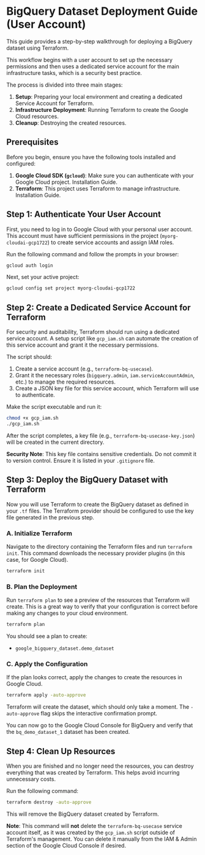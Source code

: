 # BigQuery Dataset Deployment Guide (User Account)

This guide provides a step-by-step walkthrough for deploying a BigQuery dataset using Terraform.

This workflow begins with a user account to set up the necessary permissions and then uses a dedicated service account for the main infrastructure tasks, which is a security best practice.

The process is divided into three main stages:
1.  **Setup**: Preparing your local environment and creating a dedicated Service Account for Terraform.
2.  **Infrastructure Deployment**: Running Terraform to create the Google Cloud resources.
3.  **Cleanup**: Destroying the created resources.

## Prerequisites

Before you begin, ensure you have the following tools installed and configured:

1.  **Google Cloud SDK (`gcloud`)**: Make sure you can authenticate with your Google Cloud project. Installation Guide.
2.  **Terraform**: This project uses Terraform to manage infrastructure. Installation Guide.

## Step 1: Authenticate Your User Account

First, you need to log in to Google Cloud with your personal user account. This account must have sufficient permissions in the project (`myorg-cloudai-gcp1722`) to create service accounts and assign IAM roles.

Run the following command and follow the prompts in your browser:

```bash
gcloud auth login
```

Next, set your active project:

```bash
gcloud config set project myorg-cloudai-gcp1722
```

## Step 2: Create a Dedicated Service Account for Terraform

For security and auditability, Terraform should run using a dedicated service account. A setup script like `gcp_iam.sh` can automate the creation of this service account and grant it the necessary permissions.

The script should:
1.  Create a service account (e.g., `terraform-bq-usecase`).
2.  Grant it the necessary roles (`bigquery.admin`, `iam.serviceAccountAdmin`, etc.) to manage the required resources.
3.  Create a JSON key file for this service account, which Terraform will use to authenticate.

Make the script executable and run it:

```bash
chmod +x gcp_iam.sh
./gcp_iam.sh
```

After the script completes, a key file (e.g., `terraform-bq-usecase-key.json`) will be created in the current directory.

**Security Note**: This key file contains sensitive credentials. Do not commit it to version control. Ensure it is listed in your `.gitignore` file.

## Step 3: Deploy the BigQuery Dataset with Terraform

Now you will use Terraform to create the BigQuery dataset as defined in your `.tf` files. The Terraform provider should be configured to use the key file generated in the previous step.

### A. Initialize Terraform

Navigate to the directory containing the Terraform files and run `terraform init`. This command downloads the necessary provider plugins (in this case, for Google Cloud).

```bash
terraform init
```

### B. Plan the Deployment

Run `terraform plan` to see a preview of the resources that Terraform will create. This is a great way to verify that your configuration is correct before making any changes to your cloud environment.

```bash
terraform plan
```

You should see a plan to create:
*   `google_bigquery_dataset.demo_dataset`

### C. Apply the Configuration

If the plan looks correct, apply the changes to create the resources in Google Cloud.

```bash
terraform apply -auto-approve
```

Terraform will create the dataset, which should only take a moment. The `-auto-approve` flag skips the interactive confirmation prompt.

You can now go to the Google Cloud Console for BigQuery and verify that the `bq_demo_dataset_1` dataset has been created.

## Step 4: Clean Up Resources

When you are finished and no longer need the resources, you can destroy everything that was created by Terraform. This helps avoid incurring unnecessary costs.

Run the following command:

```bash
terraform destroy -auto-approve
```

This will remove the BigQuery dataset created by Terraform.

**Note**: This command will **not** delete the `terraform-bq-usecase` service account itself, as it was created by the `gcp_iam.sh` script outside of Terraform's management. You can delete it manually from the IAM & Admin section of the Google Cloud Console if desired.
